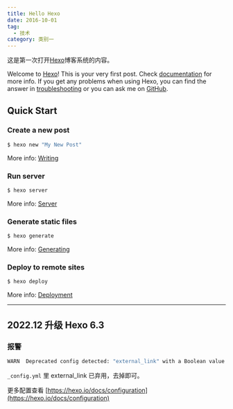 ```yaml
---
title: Hello Hexo
date: 2016-10-01
tag:
  - 技术
category: 类别一
---
```


这是第一次打开[Hexo](https://hexo.io/)博客系统的内容。

Welcome to [Hexo](https://hexo.io/)! This is your very first post. Check [documentation](https://hexo.io/docs/) for more info. If you get any problems when using Hexo, you can find the answer in [troubleshooting](https://hexo.io/docs/troubleshooting.html) or you can ask me on [GitHub](https://github.com/hexojs/hexo/issues).

## Quick Start

### Create a new post

```bash
$ hexo new "My New Post"
```

More info: [Writing](https://hexo.io/docs/writing.html)

### Run server

```bash
$ hexo server
```

More info: [Server](https://hexo.io/docs/server.html)

### Generate static files

```bash
$ hexo generate
```

More info: [Generating](https://hexo.io/docs/generating.html)

### Deploy to remote sites

```bash
$ hexo deploy
```

More info: [Deployment](https://hexo.io/docs/deployment.html)

---

## 2022.12 升级 Hexo 6.3

### 报警

```bash
WARN  Deprecated config detected: "external_link" with a Boolean value is deprecated. See https://hexo.io/docs/configuration for more details.
```

`_config.yml` 里 external_link 已弃用，去掉即可。

更多配置查看 [https://hexo.io/docs/configuration](https://hexo.io/docs/configuration)
